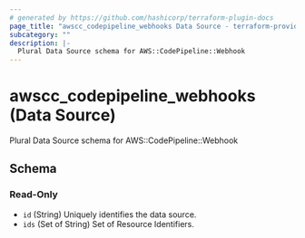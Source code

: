 ```yaml
---
# generated by https://github.com/hashicorp/terraform-plugin-docs
page_title: "awscc_codepipeline_webhooks Data Source - terraform-provider-awscc"
subcategory: ""
description: |-
  Plural Data Source schema for AWS::CodePipeline::Webhook
---
```


# awscc_codepipeline_webhooks (Data Source)

Plural Data Source schema for AWS::CodePipeline::Webhook



<!-- schema generated by tfplugindocs -->
## Schema

### Read-Only

- `id` (String) Uniquely identifies the data source.
- `ids` (Set of String) Set of Resource Identifiers.

